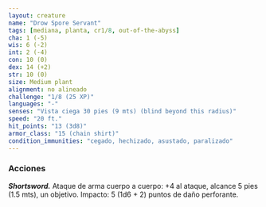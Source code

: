 ```yaml
---
layout: creature
name: "Drow Spore Servant"
tags: [mediana, planta, cr1/8, out-of-the-abyss]
cha: 1 (-5)
wis: 6 (-2)
int: 2 (-4)
con: 10 (0)
dex: 14 (+2)
str: 10 (0)
size: Medium plant
alignment: no alineado
challenge: "1/8 (25 XP)"
languages: "-"
senses: "Vista ciega 30 pies (9 mts) (blind beyond this radius)"
speed: "20 ft."
hit_points: "13 (3d8)"
armor_class: "15 (chain shirt)"
condition_immunities: "cegado, hechizado, asustado, paralizado"
---
```


### Acciones

***Shortsword.*** Ataque de arma cuerpo a cuerpo: +4 al ataque, alcance 5 pies (1.5 mts), un objetivo. Impacto: 5 (1d6 + 2) puntos de daño perforante.